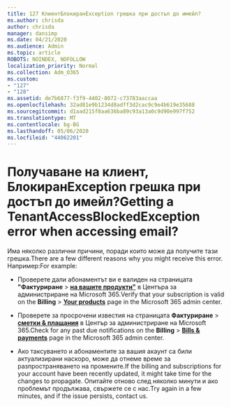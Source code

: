 ```yaml
---
title: 127 КлиентБлокиранException грешка при достъп до имейл?
ms.author: chrisda
author: chrisda
manager: dansimp
ms.date: 04/21/2020
ms.audience: Admin
ms.topic: article
ROBOTS: NOINDEX, NOFOLLOW
localization_priority: Normal
ms.collection: Adm_O365
ms.custom:
- "127"
- "128"
ms.assetid: de7b6877-f3f9-4402-8072-c73783aaccaa
ms.openlocfilehash: 32ad81e9b1234d8adff3d2cac9c9e4b619e35688
ms.sourcegitcommit: d1aad215f8aa636ba89c93a13a0c9d90e997f752
ms.translationtype: MT
ms.contentlocale: bg-BG
ms.lasthandoff: 05/06/2020
ms.locfileid: "44062201"
---
```

# <a name="getting-a-tenantaccessblockedexception-error-when-accessing-email"></a><span data-ttu-id="4c23c-102">Получаване на клиент, БлокиранException грешка при достъп до имейл?</span><span class="sxs-lookup"><span data-stu-id="4c23c-102">Getting a TenantAccessBlockedException error when accessing email?</span></span>

<span data-ttu-id="4c23c-103">Има няколко различни причини, поради които може да получите тази грешка.</span><span class="sxs-lookup"><span data-stu-id="4c23c-103">There are a few different reasons why you might receive this error.</span></span> <span data-ttu-id="4c23c-104">Например:</span><span class="sxs-lookup"><span data-stu-id="4c23c-104">For example:</span></span>

- <span data-ttu-id="4c23c-105">Проверете дали абонаментът ви е валиден на страницата **"Фактуриране** \> **[на вашите продукти"](https://portal.office.com/adminportal/home#/subscriptions)** в Центъра за администриране на Microsoft 365.</span><span class="sxs-lookup"><span data-stu-id="4c23c-105">Verify that your subscription is valid on the **Billing** \> **[Your products](https://portal.office.com/adminportal/home#/subscriptions)** page in the Microsoft 365 admin center.</span></span>

- <span data-ttu-id="4c23c-106">Проверете за просрочени известия на страницата **Фактуриране** \> **[сметки & плащания](https://portal.office.com/adminportal/home#/billoverview)** в Център за администриране на Microsoft 365.</span><span class="sxs-lookup"><span data-stu-id="4c23c-106">Check for any past due notifications on the **Billing** \> **[Bills & payments](https://portal.office.com/adminportal/home#/billoverview)** page in the Microsoft 365 admin center.</span></span>

- <span data-ttu-id="4c23c-107">Ако таксуването и абонаментите за вашия акаунт са били актуализирани наскоро, може да отнеме време за разпространяването на промените.</span><span class="sxs-lookup"><span data-stu-id="4c23c-107">If the billing and subscriptions for your account have been recently updated, it might take time for the changes to propagate.</span></span> <span data-ttu-id="4c23c-108">Опитайте отново след няколко минути и ако проблемът продължава, свържете се с нас.</span><span class="sxs-lookup"><span data-stu-id="4c23c-108">Try again in a few minutes, and if the issue persists, contact us.</span></span>

